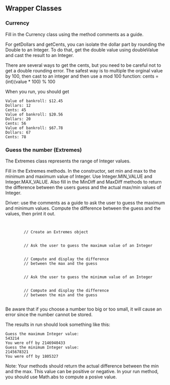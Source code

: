 ## Wrapper Classes

### Currency

Fill in the Currency class using the method comments as a guide.

For getDollars and getCents, you can isolate the dollar part by rounding the Double to an Integer. To do that, get the double value using doubleValue and cast the result to an Integer.

There are several ways to get the cents, but you need to be careful not to get a double rounding error. The safest way is to multiple the orginal value by 100, then cast to an integer and then use a mod 100 function:
cents = (int)(value * 100) % 100

When you run, you should get
```
Value of bankroll: $12.45
Dollars: 12
Cents: 45
Value of bankroll: $20.56
Dollars: 20
Cents: 56
Value of bankroll: $67.78
Dollars: 67
Cents: 78
```

### Guess the number (Extremes)

The Extremes class represents the range of Integer values.

Fill in the Extremes methods. In the constructor, set min and max to the minimum and maximum value of Integer. Use Integer.MIN_VALUE and Integer.MAX_VALUE. Also fill in the MinDiff and MaxDiff methods to return the difference between the users guess and the actual max/min values of Integer.

Driver: use the comments as a guide to ask the user to guess the maximum and minimum values. Compute the difference between the guess and the values, then print it out.

```

        
        // Create an Extremes object
        
        
        // Ask the user to guess the maximum value of an Integer
        
        
        // Compute and display the difference
        // between the max and the guess
        
        
        // Ask the user to guess the minimum value of an Integer
        
        
        // Compute and display the difference 
        // between the min and the guess
        

```

Be aware that if you choose a number too big or too small, it will cause an error since the number cannot be stored.

The results in run should look something like this:

```
Guess the maximum Integer value: 
543214
You were off by 2146940433
Guess the minimum Integer value: 
2145678321
You were off by 1805327
```

Note: Your methods should return the actual difference between the min and the max. This value can be positive or negative. In your run method, you should use Math.abs to compute a posive value.
